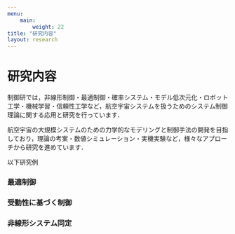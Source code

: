```yaml
---
menu:
    main:
        weight: 22
title: "研究内容"
layout: research
---
```


# 研究内容

制御研では，非線形制御・最適制御・確率システム・モデル低次元化・ロボット工学・機械学習・信頼性工学など，航空宇宙システムを扱うためのシステム制御理論に関する応用と研究を行っています．

航空宇宙の大規模システムのための力学的なモデリングと制御手法の開発を目指しており，理論の考案・数値シミュレーション・実機実験など，様々なアプローチから研究を進めています．

以下研究例

### 最適制御
### 受動性に基づく制御
### 非線形システム同定
